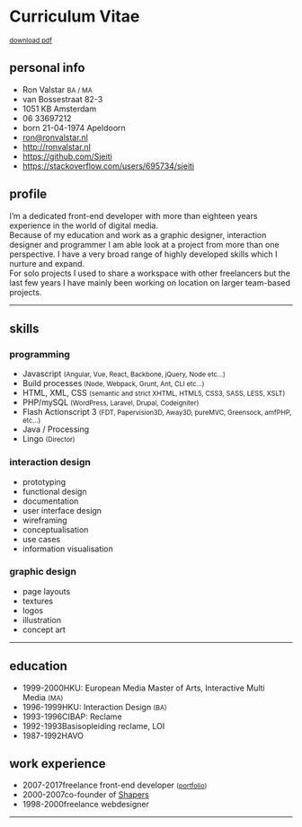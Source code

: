 <!--
  id: 2433
  date: 2014-05-23T05:10:33
  modified: 2018-11-24T10:59:37
  slug: cv
  type: page
  excerpt: <p>download pdf personal info Ron Valstar BA / MA van Bossestraat 82-3 1051 KB Amsterdam 06 33697212 born 21-04-1974 Apeldoorn ron@ronvalstar.nl http://ronvalstar.nl https://github.com/Sjeiti https://stackoverflow.com/users/695734/sjeiti profile I&#8217;m a dedicated front-end developer with more than eighteen years experience in the world of digital media. Because of my education and work as a graphic designer, interaction designer and programmer [&hellip;]</p>
  metaKeyword: front-end developer
  metaTitle: Curriculum Vitae Ron Valstar
  metaDescription: I am a front-end developer with more than eighteen years experience doing graphic design, interaction design and programming.
  inCv: 
  inPortfolio: 
  dateFrom: 
  dateTo: 
-->

# Curriculum Vitae

<section class="info">
<small class="pull-right"><a href="/wordpress/wp-content/uploads/Curiculum-Vitae-_-Ron-Valstar-_-front-end-developer.pdf" download="Ron-Valstar_CV.pdf">download pdf</a></small></p>
<h2>personal info</h2>
<ul class="list-unstyled">
<li>Ron Valstar <small>BA / MA</small></li>
<li>van Bossestraat 82-3</li>
<li>1051 KB Amsterdam</li>
<li>06 33697212</li>
<li>born 21-04-1974 Apeldoorn</li>
<li><a href="mailto:ron@ronvalstar.nl">ron@ronvalstar.nl</a></li>
<li><a href="http://ronvalstar.nl">http://ronvalstar.nl</a></li>
<li><a href="https://github.com/Sjeiti">https://github.com/Sjeiti</a></li>
<li><a href="https://stackoverflow.com/users/695734/sjeiti">https://stackoverflow.com/users/695734/sjeiti</a></li>
</ul>
</section>
<section class="profile">
<h2>profile</h2>
<p>I&#8217;m a dedicated front-end developer with more than eighteen years experience in the world of digital media.<br />
Because of my education and work as a graphic designer, interaction designer and programmer I am able look at a project from more than one perspective. I have a very broad range of highly developed skills which I nurture and expand.<br />
For solo projects I used to share a workspace with other freelancers but the last few years I have mainly been working on location on larger team-based projects.<br />
</section>
<hr/>
<section class="skills">
<h2>skills</h2>
<h3>programming</h3>
<ul class="list-unstyled">
<li class="skill-5">Javascript <small>(Angular, Vue, React, Backbone, jQuery, Node etc&#8230;)</small></li>
<li class="skill-5">Build processes<small> (Node, Webpack, Grunt, Ant, CLI etc&#8230;)</small></li>
<li class="skill-5">HTML, XML, CSS <small>(semantic and strict XHTML, HTML5, CSS3, SASS, LESS, XSLT)</small></li>
<li class="skill-4">PHP/mySQL <small>(WordPress, Laravel, Drupal, Codeigniter)</small></li>
<li class="skill-4">Flash Actionscript 3 <small>(FDT, Papervision3D, Away3D, pureMVC, Greensock, amfPHP, etc&#8230;)</small></li>
<li class="skill-3">Java / Processing</li>
<li class="skill-2">Lingo <small>(Director)</small></li>
</ul>
<h3>interaction design</h3>
<ul class="list-unstyled">
<li class="skill-5">prototyping</li>
<li class="skill-5">functional design</li>
<li class="skill-5">documentation</li>
<li class="skill-4">user interface design</li>
<li class="skill-4">wireframing</li>
<li class="skill-4">conceptualisation</li>
<li class="skill-3">use cases</li>
<li class="skill-3">information visualisation</li>
</ul>
<h3>graphic design</h3>
<ul class="list-unstyled">
<li class="skill-5">page layouts</li>
<li class="skill-5">textures</li>
<li class="skill-4">logos</li>
<li class="skill-3">illustration</li>
<li class="skill-2">concept art</li>
</ul>
</section>
<hr/>
<section class="education">
<h2>education</h2>
<ul>
<li><time>1999-2000</time>HKU: European Media Master of Arts, Interactive Multi Media <small>(MA)</small></li>
<li><time>1996-1999</time>HKU: Interaction Design <small>(BA)</small></li>
<li><time>1993-1996</time>CIBAP: Reclame</li>
<li><time>1992-1993</time>Basisopleiding reclame, LOI</li>
<li><time>1987-1992</time>HAVO</li>
</ul>
</section>
<section class="experience">
<h2>work experience</h2>
<ul>
<li><time>2007-2017</time>freelance front-end developer <small>(<a href="/" target="rv">portfolio</a>)</small></li>
<li><time>2000-2007</time>co-founder of <a href="http://www.shapers.nl/">Shapers</a></li>
<li><time>1998-2000</time>freelance webdesigner</li>
</ul>
</section>
<hr/>